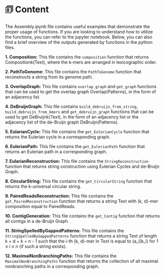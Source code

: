 # 🗊 Content

The Assembly.ipynb file contains useful examples that demonstrate the proper usage of functions. If you are looking to understand how to utilize the functions, you can refer to the jupyter notebook. Below, you can also find a brief overview of the outputs generated by functions in the python files.

**1. Composition:** This file contains the `composition` function that returns Compositionk(Text), where the k-mers are arranged in lexicographic order.

**2. PathToGenome:** This file contains the `PathToGenome` function that reconstructs a string from its genome path.

**3. OverlapGraph:** This file contains `overlap_graph` and `get_graph` functions that can be used to get the overlap graph Overlap(Patterns), in the form of an adjacency list.

**4. DeBruijnGraph:** This file contains `build_debruijn_from_string`, `build_debruijn_from_kmers` and `get_debruijn_graph` functions that can be used to get DeBruijnk(Text), in the form of an adjacency list or the adjacency list of the de-Bruijn graph DeBruijn(Patterns).

**5. EularianCycle:** This file contains the `get_EulerianCycle` function that returns the Eulerian cycle in a corresponding graph.

**6. EulerianPath:** This file contains the `get_EulerianPath` function that returns an Eulerian path in a corresponding graph.

**7. EularianReconstruction:** This file contains the `StringReconstruction` function that returns string construction using Eulerian Cycles and de-Bruijn Graph.

**8. CircularString:** This file contains the `get_CircularString` function that returns the k-universal circular string.

**9. PairedReadsReconstruction:** This file contains the `get_PairedReconstruction` function that returns a string Text with (k, d)-mer composition equal to PairedReads.

**10. ContigGeneration:** This file contains the `get_Contig` function that returns all contigs in a de-Bruijn Graph.

**11. StringSpelledByGappedPatterns:** This file contains the `StringSpelledByGappedPatterns` function that returns a string Text of length k + d + k + n - 1 such that the i-th (k, d)-mer in Text is equal to (a_i|b_i) for 1 ≤ i ≤ n (if such a string exists).

**12. MaximalNonBranchingPaths:** This file contains the `MaximalNonBranchingPaths` function that returns the collection of all maximal nonbranching paths in a corresponding graph.


